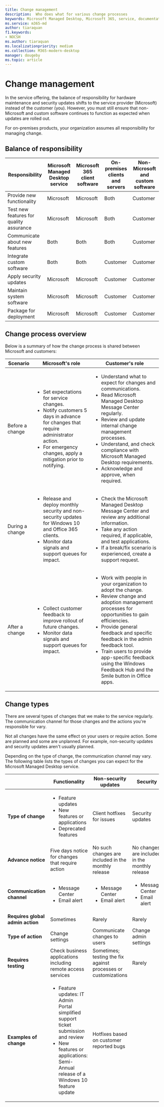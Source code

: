 ```yaml
---
title: Change management
description:  Who does what for various change processes
keywords: Microsoft Managed Desktop, Microsoft 365, service, documentation
ms.service: m365-md
author: tiaraquan
f1.keywords:
- NOCSH
ms.author: tiaraquan
ms.localizationpriority: medium
ms.collection: M365-modern-desktop
manager: dougeby
ms.topic: article
---
```


# Change management

In the service offering, the balance of responsibility for hardware maintenance and security updates shifts to the service provider (Microsoft) instead of the customer (you). However, you must still ensure that non-Microsoft and custom software continues to function as expected when updates are rolled out.

For on-premises products, your organization assumes all responsibility for managing change.

## Balance of responsibility

| Responsibility | Microsoft Managed Desktop service | Microsoft 365 client software | On-premises clients and servers | Non-Microsoft and custom software
| ----- | ----- | ----- | ----- | ----- |
| Provide new functionality | Microsoft | Microsoft | Both | Customer
| Test new features for quality assurance |  Microsoft | Microsoft | Both | Customer
| Communicate about new features | Both | Both | Both | Customer
| Integrate custom software | Both | Both | Customer | Customer
| Apply security updates | Microsoft | Microsoft | Customer | Customer
| Maintain system software | Microsoft | Microsoft | Customer | Customer
| Package for deployment | Microsoft | Microsoft | Customer | Customer

## Change process overview

Below is a summary of how the change process is shared between Microsoft and customers:

| Scenario | Microsoft's role | Customer's role |
| ----- | ----- | ----- |
| Before a change | <ul><li>Set expectations for service changes.</li><li>Notify customers 5 days in advance for changes that require administrator action.</li><li>For emergency changes, apply a mitigation prior to notifying.</li></ul> | <ul><li>Understand what to expect for changes and communications.</li><li>Read Microsoft Managed Desktop Message Center regularly.</li><li>Review and update internal change management processes.</li><li>Understand, and check compliance with Microsoft Managed Desktop requirements. </li><li>Acknowledge and approve, when required.</li></ul>
| During a change | <ul><li>Release and deploy monthly security and non-security updates for Windows 10 and Office 365 clients.</li><li>Monitor data signals and support queues for impact.</li></ul> | <ul><li>Check the Microsoft Managed Desktop Message Center and review any additional information.</li><li>Take any action required, if applicable, and test applications.</li><li>If a break/fix scenario is experienced, create a support request.</li></ul> |
| After a change | <ul><li>Collect customer feedback to improve rollout of future changes.</li><li>Monitor data signals and support queues for impact.</li></ul> | <ul><li>Work with people in your organization to adopt the change.</li><li>Review change and adoption management processes for opportunities to gain efficiencies.</li><li>Provide general feedback and specific feedback in the admin feedback tool.</li><li>Train users to provide app-specific feedback using the Windows Feedback Hub and the Smile button in Office apps.</li></ul> |

## Change types

There are several types of changes that we make to the service regularly. The communication channel for those changes and the actions you're responsible for vary.

Not all changes have the same effect on your users or require action. Some are planned and some are unplanned. For example, non-security updates and security updates aren't usually planned.

Depending on the type of change, the communication channel may vary. The following table lists the types of changes you can expect for the Microsoft Managed Desktop service.

|  | Functionality | Non-security updates | Security |
| ----- | ----- | ----- | ----- |
| **Type of change** | <ul><li>Feature updates</li><li>New features or applications</li><li>Deprecated features</li></ul> | Client hotfixes for issues | Security updates |
**Advance notice** | Five days notice for changes that require action | No such changes are included in the monthly release | No changes are included in the monthly release |
**Communication channel** | <ul><li>Message Center</li><li>Email alert</li></ul> | <ul><li>Message Center</li><li>Email alert</li></ul> | <ul><li>Message Center</li><li>Email alert</li></ul> |
**Requires global admin action** | Sometimes | Rarely | Rarely |
**Type of action** | Change settings | Communicate changes to users | Change admin settings |
**Requires testing** | Check business applications including remote access services | Sometimes; testing the fix against processes or customizations | Rarely |
**Examples of change** | <ul><li>Feature updates: IT Admin Portal simplified support ticket submission and review</li><li>New features or applications: Semi-Annual release of a Windows 10 feature update</li></ul> | Hotfixes based on customer reported bugs |
